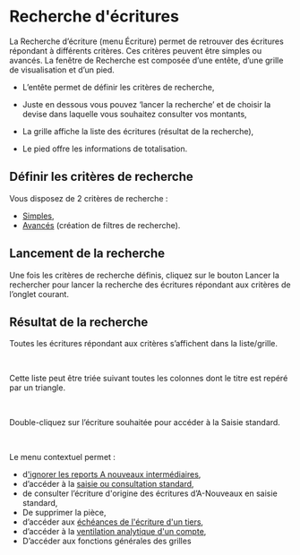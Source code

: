 # Recherche d'écritures


La Recherche d’écriture (menu Écriture) permet de retrouver des écritures 
 répondant à différents critères. Ces critères peuvent être simples ou 
 avancés. La fenêtre de Recherche est composée d’une entête, d’une grille 
 de visualisation et d’un pied.


* L’entête permet 
 de définir les critères de recherche,


* Juste en dessous 
 vous pouvez ‘lancer la recherche’ et de choisir la devise dans laquelle 
 vous souhaitez consulter vos montants,
* La grille affiche 
 la liste des écritures (résultat de la recherche),


* Le pied offre les 
 informations de totalisation.


## Définir les critères de recherche


Vous disposez de 2 critères de recherche :


* [Simples](RechercheEcrituresCriteresSimples.md),
* [Avancés](RechercheEcrituresCritereAvance.md) 
 (création de filtres de recherche).


## Lancement de la recherche


Une fois les critères de recherche définis, cliquez sur le bouton Lancer 
 la rechercher pour lancer la recherche des écritures répondant aux critères 
 de l’onglet courant.


## Résultat de la recherche


Toutes les écritures répondant aux critères s’affichent dans la liste/grille.


 


Cette liste peut être triée suivant toutes les colonnes dont le titre 
 est repéré par un triangle.


 


Double-cliquez sur l’écriture souhaitée pour accéder à la Saisie standard.


 


Le menu contextuel permet :


* d['ignorer 
 les reports A nouveaux intermédiaires](../ExtraitCompte/EcrituresANouveauxIntermediaires.md),
* d’accéder à la [saisie 
 ou consultation standard](../Saisie/Standard/SaisieStandard.md),
* de consulter l’écriture d'origine des écritures 
 d’A-Nouveaux en saisie standard,
* De supprimer la 
 pièce,
* d’accéder aux [échéances 
 de l'écriture d'un tiers](../Saisie/Standard/Echeancier.md),
* d’accéder à la [ventilation 
 analytique d'un compte](../Saisie/Standard/RepartitionAnalytique.md),
* D’accéder aux fonctions 
 générales des grilles






